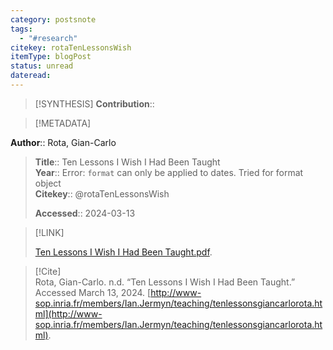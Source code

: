 ```yaml
---
category: postsnote
tags:
  - "#research"
citekey: rotaTenLessonsWish
itemType: blogPost
status: unread
dateread:
---
```


> [!SYNTHESIS] 
>**Contribution**::

> [!METADATA]  
>
**Author**:: Rota, Gian-Carlo<br>
> **Title**:: Ten Lessons I Wish I Had Been Taught    
> **Year**:: Error: `format` can only be applied to dates. Tried for format object     
> **Citekey**:: @rotaTenLessonsWish    
>   
>**Accessed**:: 2024-03-13   
> 

> [!LINK] 
>
> [Ten Lessons I Wish I Had Been Taught.pdf](file:///Users/steven/Zotero/storage/7RZ22VDZ/Ten%20Lessons%20I%20Wish%20I%20Had%20Been%20Taught.pdf).

> [!Cite]  
> Rota, Gian-Carlo. n.d. “Ten Lessons I Wish I Had Been Taught.” Accessed March 13, 2024. [http://www-sop.inria.fr/members/Ian.Jermyn/teaching/tenlessonsgiancarlorota.html](http://www-sop.inria.fr/members/Ian.Jermyn/teaching/tenlessonsgiancarlorota.html).
